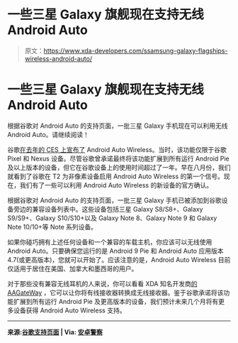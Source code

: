 # 一些三星 Galaxy 旗舰现在支持无线 Android Auto

> 原文：<https://www.xda-developers.com/ssamsung-galaxy-flagships-wireless-android-auto/>

# 一些三星 Galaxy 旗舰现在支持无线 Android Auto

根据谷歌对 Android Auto 的支持页面，一批三星 Galaxy 手机现在可以利用无线 Android Auto。请继续阅读！

谷歌[在去年的 CES 上宣布了](https://www.xda-developers.com/wireless-android-auto-google-pixel-nexus/) Android Auto Wireless。当时，该功能仅限于谷歌 Pixel 和 Nexus 设备。尽管谷歌曾承诺最终将该功能扩展到所有运行 Android Pie 及以上版本的设备，但它在谷歌设备上的使用时间超过了一年。早在八月份，我们就看到了谷歌在 T2 为非像素设备启用 Android Auto Wireless 的第一个信号。现在，我们有了一些可以利用 Android Auto Wireless 的新设备的官方确认。

根据谷歌对 Android Auto 的支持页面，一批三星 Galaxy 手机已被添加到谷歌设备旁边的兼容设备列表中。这些设备包括三星 Galaxy S8/S8+、Galaxy S9/S9+、Galaxy S10/S10+以及 Galaxy Note 8、Galaxy Note 9 和 Galaxy Note 10/10+等 Note 系列设备。

如果你碰巧拥有上述任何设备和一个兼容的车载主机，你应该可以无线使用 Android Auto。只要确保您运行的是 Android 9 Pie 和 Android Auto 应用版本 4.7(或更高版本)，您就可以开始了。应该注意的是，Android Auto Wireless 目前仅适用于居住在美国、加拿大和墨西哥的用户。

对于那些没有兼容无线耳机的人来说，你可以看看 XDA 知名开发商[的](https://forum.xda-developers.com/member.php?s=0ff3adc9062ca9a06d93ec0555679acf&u=842765) [AAGateWay](https://www.xda-developers.com/wireless-android-auto-head-unit-hack/) ，它可以让你将有线接收器转换成无线接收器。鉴于谷歌承诺将该功能扩展到所有运行 Android Pie 及更高版本的设备，我们预计未来几个月将有更多设备获得 Android Auto Wireless 支持。

* * *

**来源:[谷歌支持页面](https://support.google.com/androidauto/answer/6348019) | Via: [安卓警察](https://www.androidpolice.com/2019/10/01/android-auto-wireless-now-works-on-select-samsung-galaxy-phones/)**